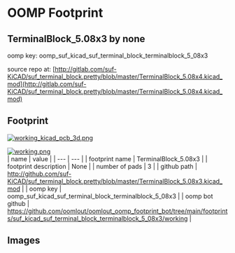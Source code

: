 # OOMP Footprint  
## TerminalBlock_5.08x3  by none  
  
oomp key: oomp_suf_kicad_suf_terminal_block_terminalblock_5_08x3  
  
source repo at: [http://gitlab.com/suf-KiCAD/suf_terminal_block.pretty/blob/master/TerminalBlock_5.08x4.kicad_mod](http://gitlab.com/suf-KiCAD/suf_terminal_block.pretty/blob/master/TerminalBlock_5.08x4.kicad_mod)  
## Footprint  
  
[![working_kicad_pcb_3d.png](working_kicad_pcb_3d_600.png)](working_kicad_pcb_3d.png)  
  
[![working.png](working_600.png)](working.png)  
| name | value | 
| --- | --- | 
| footprint name | TerminalBlock_5.08x3 | 
| footprint description | None | 
| number of pads | 3 | 
| github path | http://github.com/suf-KiCAD/suf_terminal_block.pretty/blob/master/TerminalBlock_5.08x3.kicad_mod | 
| oomp key | oomp_suf_kicad_suf_terminal_block_terminalblock_5_08x3 | 
| oomp bot github | https://github.com/oomlout/oomlout_oomp_footprint_bot/tree/main/footprints/suf_kicad_suf_terminal_block_terminalblock_5_08x3/working | 
## Images  
